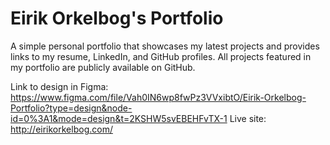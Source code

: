 <h1>Eirik Orkelbog's Portfolio</h1> 

A simple personal portfolio that showcases my latest projects and provides links to my resume, LinkedIn, and GitHub profiles. All projects featured in my portfolio are publicly available on GitHub.

Link to design in Figma: https://www.figma.com/file/Vah0IN6wp8fwPz3VVxibtO/Eirik-Orkelbog-Portfolio?type=design&node-id=0%3A1&mode=design&t=2KSHW5svEBEHFvTX-1
Live site: http://eirikorkelbog.com/
